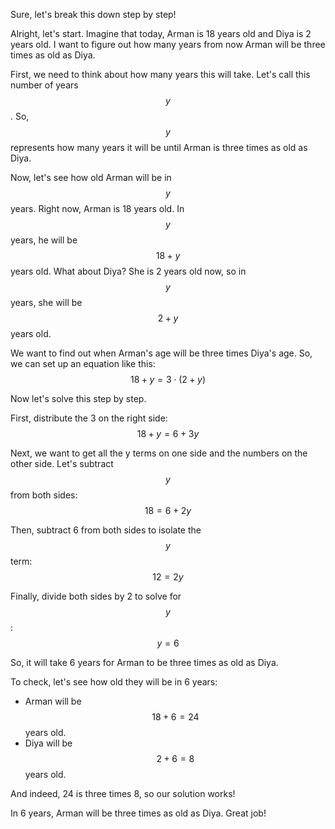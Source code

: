 Sure, let's break this down step by step!

Alright, let's start. Imagine that today, Arman is 18 years old and Diya is 2 years old. I want to figure out how many years from now Arman will be three times as old as Diya.

First, we need to think about how many years this will take. Let's call this number of years $$y$$. So, $$y$$ represents how many years it will be until Arman is three times as old as Diya.

Now, let's see how old Arman will be in $$y$$ years. Right now, Arman is 18 years old. In $$y$$ years, he will be $$18 + y$$ years old. What about Diya? She is 2 years old now, so in $$y$$ years, she will be $$2 + y$$ years old.

We want to find out when Arman's age will be three times Diya's age. So, we can set up an equation like this:
$$
18 + y = 3 \cdot (2 + y)
$$

Now let's solve this step by step.

First, distribute the 3 on the right side:
$$
18 + y = 6 + 3y
$$

Next, we want to get all the y terms on one side and the numbers on the other side. Let's subtract $$y$$ from both sides:
$$
18 = 6 + 2y
$$

Then, subtract 6 from both sides to isolate the $$y$$ term:
$$
12 = 2y
$$

Finally, divide both sides by 2 to solve for $$y$$:
$$
y = 6
$$

So, it will take 6 years for Arman to be three times as old as Diya.

To check, let's see how old they will be in 6 years: 
- Arman will be $$18 + 6 = 24$$ years old.
- Diya will be $$2 + 6 = 8$$ years old.

And indeed, 24 is three times 8, so our solution works!

In 6 years, Arman will be three times as old as Diya. Great job!